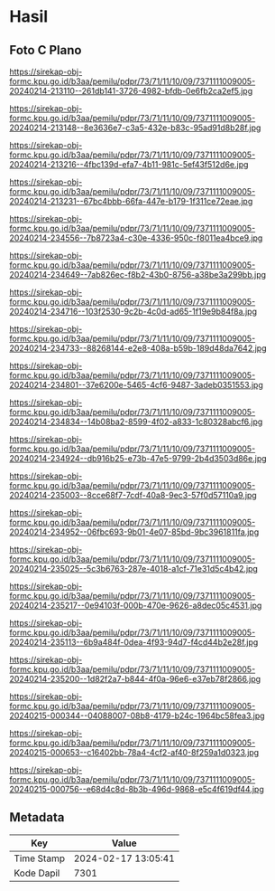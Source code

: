 # Hasil

## Foto C Plano

https://sirekap-obj-formc.kpu.go.id/b3aa/pemilu/pdpr/73/71/11/10/09/7371111009005-20240214-213110--261db141-3726-4982-bfdb-0e6fb2ca2ef5.jpg

https://sirekap-obj-formc.kpu.go.id/b3aa/pemilu/pdpr/73/71/11/10/09/7371111009005-20240214-213148--8e3636e7-c3a5-432e-b83c-95ad91d8b28f.jpg

https://sirekap-obj-formc.kpu.go.id/b3aa/pemilu/pdpr/73/71/11/10/09/7371111009005-20240214-213216--4fbc139d-efa7-4b11-981c-5ef43f512d6e.jpg

https://sirekap-obj-formc.kpu.go.id/b3aa/pemilu/pdpr/73/71/11/10/09/7371111009005-20240214-213231--67bc4bbb-66fa-447e-b179-1f311ce72eae.jpg

https://sirekap-obj-formc.kpu.go.id/b3aa/pemilu/pdpr/73/71/11/10/09/7371111009005-20240214-234556--7b8723a4-c30e-4336-950c-f8011ea4bce9.jpg

https://sirekap-obj-formc.kpu.go.id/b3aa/pemilu/pdpr/73/71/11/10/09/7371111009005-20240214-234649--7ab826ec-f8b2-43b0-8756-a38be3a299bb.jpg

https://sirekap-obj-formc.kpu.go.id/b3aa/pemilu/pdpr/73/71/11/10/09/7371111009005-20240214-234716--103f2530-9c2b-4c0d-ad65-1f19e9b84f8a.jpg

https://sirekap-obj-formc.kpu.go.id/b3aa/pemilu/pdpr/73/71/11/10/09/7371111009005-20240214-234733--88268144-e2e8-408a-b59b-189d48da7642.jpg

https://sirekap-obj-formc.kpu.go.id/b3aa/pemilu/pdpr/73/71/11/10/09/7371111009005-20240214-234801--37e6200e-5465-4cf6-9487-3adeb0351553.jpg

https://sirekap-obj-formc.kpu.go.id/b3aa/pemilu/pdpr/73/71/11/10/09/7371111009005-20240214-234834--14b08ba2-8599-4f02-a833-1c80328abcf6.jpg

https://sirekap-obj-formc.kpu.go.id/b3aa/pemilu/pdpr/73/71/11/10/09/7371111009005-20240214-234924--db916b25-e73b-47e5-9799-2b4d3503d86e.jpg

https://sirekap-obj-formc.kpu.go.id/b3aa/pemilu/pdpr/73/71/11/10/09/7371111009005-20240214-235003--8cce68f7-7cdf-40a8-9ec3-57f0d57110a9.jpg

https://sirekap-obj-formc.kpu.go.id/b3aa/pemilu/pdpr/73/71/11/10/09/7371111009005-20240214-234952--06fbc693-9b01-4e07-85bd-9bc3961811fa.jpg

https://sirekap-obj-formc.kpu.go.id/b3aa/pemilu/pdpr/73/71/11/10/09/7371111009005-20240214-235025--5c3b6763-287e-4018-a1cf-71e31d5c4b42.jpg

https://sirekap-obj-formc.kpu.go.id/b3aa/pemilu/pdpr/73/71/11/10/09/7371111009005-20240214-235217--0e94103f-000b-470e-9626-a8dec05c4531.jpg

https://sirekap-obj-formc.kpu.go.id/b3aa/pemilu/pdpr/73/71/11/10/09/7371111009005-20240214-235113--6b9a484f-0dea-4f93-94d7-f4cd44b2e28f.jpg

https://sirekap-obj-formc.kpu.go.id/b3aa/pemilu/pdpr/73/71/11/10/09/7371111009005-20240214-235200--1d82f2a7-b844-4f0a-96e6-e37eb78f2866.jpg

https://sirekap-obj-formc.kpu.go.id/b3aa/pemilu/pdpr/73/71/11/10/09/7371111009005-20240215-000344--04088007-08b8-4179-b24c-1964bc58fea3.jpg

https://sirekap-obj-formc.kpu.go.id/b3aa/pemilu/pdpr/73/71/11/10/09/7371111009005-20240215-000653--c16402bb-78a4-4cf2-af40-8f259a1d0323.jpg

https://sirekap-obj-formc.kpu.go.id/b3aa/pemilu/pdpr/73/71/11/10/09/7371111009005-20240215-000756--e68d4c8d-8b3b-496d-9868-e5c4f619df44.jpg


## Metadata

| Key        | Value               |
| ---------- | ------------------- |
| Time Stamp | 2024-02-17 13:05:41 |
| Kode Dapil | 7301                |



